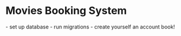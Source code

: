 <h1>Movies Booking System</h1>
- set up database
- run migrations
- create yourself an account
book!
